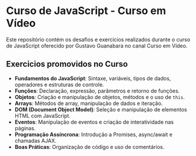 # Curso de JavaScript - Curso em Vídeo

Este repositório contém os desafios e exercícios realizados durante o curso de JavaScript oferecido por Gustavo Guanabara no canal Curso em Vídeo.

## Exercicios promovidos no Curso

- **Fundamentos do JavaScript**: Sintaxe, variáveis, tipos de dados, operadores e estruturas de controle.
- **Funções**: Declaração, expressão, parâmetros e retorno de funções.
- **Objetos**: Criação e manipulação de objetos, métodos e o uso de `this`.
- **Arrays**: Métodos de array, manipulação de dados e iteração.
- **DOM (Document Object Model)**: Seleção e manipulação de elementos HTML com JavaScript.
- **Eventos**: Manipulação de eventos e criação de interatividade nas páginas.
- **Programação Assíncrona**: Introdução a Promises, async/await e chamadas AJAX.
- **Boas Práticas**: Organização de código e uso de comentários.